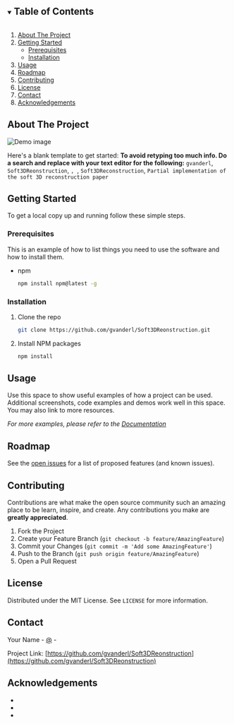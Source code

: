 <!-- TABLE OF CONTENTS -->
<details open="open">
  <summary><h2 style="display: inline-block">Table of Contents</h2></summary>
  <ol>
    <li>
      <a href="#about-the-project">About The Project</a>
    </li>
    <li>
      <a href="#getting-started">Getting Started</a>
      <ul>
        <li><a href="#prerequisites">Prerequisites</a></li>
        <li><a href="#installation">Installation</a></li>
      </ul>
    </li>
    <li><a href="#usage">Usage</a></li>
    <li><a href="#roadmap">Roadmap</a></li>
    <li><a href="#contributing">Contributing</a></li>
    <li><a href="#license">License</a></li>
    <li><a href="#contact">Contact</a></li>
    <li><a href="#acknowledgements">Acknowledgements</a></li>
  </ol>
</details>



<!-- ABOUT THE PROJECT -->
## About The Project

![Demo image]()

Here's a blank template to get started:
**To avoid retyping too much info. Do a search and replace with your text editor for the following:**
`gvanderl`, `Soft3DReonstruction`, ``, ``, `Soft3DReconstruction`, `Partial implementation of the soft 3D reconstruction paper`


<!-- GETTING STARTED -->
## Getting Started

To get a local copy up and running follow these simple steps.

### Prerequisites

This is an example of how to list things you need to use the software and how to install them.
* npm
  ```sh
  npm install npm@latest -g
  ```

### Installation

1. Clone the repo
   ```sh
   git clone https://github.com/gvanderl/Soft3DReonstruction.git
   ```
2. Install NPM packages
   ```sh
   npm install
   ```



<!-- USAGE EXAMPLES -->
## Usage

Use this space to show useful examples of how a project can be used. Additional screenshots, code examples and demos work well in this space. You may also link to more resources.

_For more examples, please refer to the [Documentation](https://example.com)_



<!-- ROADMAP -->
## Roadmap

See the [open issues](https://github.com/gvanderl/Soft3DReonstruction/issues) for a list of proposed features (and known issues).



<!-- CONTRIBUTING -->
## Contributing

Contributions are what make the open source community such an amazing place to be learn, inspire, and create. Any contributions you make are **greatly appreciated**.

1. Fork the Project
2. Create your Feature Branch (`git checkout -b feature/AmazingFeature`)
3. Commit your Changes (`git commit -m 'Add some AmazingFeature'`)
4. Push to the Branch (`git push origin feature/AmazingFeature`)
5. Open a Pull Request



<!-- LICENSE -->
## License

Distributed under the MIT License. See `LICENSE` for more information.



<!-- CONTACT -->
## Contact

Your Name - [@](https://twitter.com/) - 

Project Link: [https://github.com/gvanderl/Soft3DReonstruction](https://github.com/gvanderl/Soft3DReonstruction)



<!-- ACKNOWLEDGEMENTS -->
## Acknowledgements

* []()
* []()
* []()





<!-- MARKDOWN LINKS & IMAGES -->
<!-- https://www.markdownguide.org/basic-syntax/#reference-style-links -->
[contributors-shield]: https://img.shields.io/github/contributors/gvanderl/repo.svg?style=for-the-badge
[contributors-url]: https://github.com/gvanderl/repo/graphs/contributors
[forks-shield]: https://img.shields.io/github/forks/gvanderl/repo.svg?style=for-the-badge
[forks-url]: https://github.com/gvanderl/repo/network/members
[stars-shield]: https://img.shields.io/github/stars/gvanderl/repo.svg?style=for-the-badge
[stars-url]: https://github.com/gvanderl/repo/stargazers
[issues-shield]: https://img.shields.io/github/issues/gvanderl/repo.svg?style=for-the-badge
[issues-url]: https://github.com/gvanderl/repo/issues
[license-shield]: https://img.shields.io/github/license/gvanderl/repo.svg?style=for-the-badge
[license-url]: https://github.com/gvanderl/repo/blob/master/LICENSE.txt
[linkedin-shield]: https://img.shields.io/badge/-LinkedIn-black.svg?style=for-the-badge&logo=linkedin&colorB=555
[linkedin-url]: https://linkedin.com/in/gvanderl
